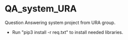 # QA_system_URA
Question Answering system project from URA group. 

- Run "pip3 install -r req.txt" to install needed libraries.